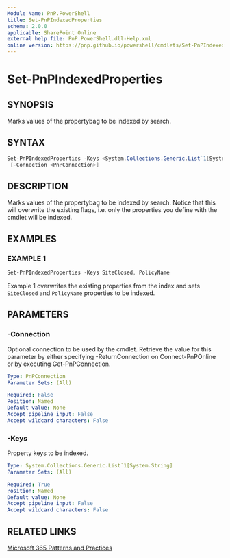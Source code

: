 ```yaml
---
Module Name: PnP.PowerShell
title: Set-PnPIndexedProperties
schema: 2.0.0
applicable: SharePoint Online
external help file: PnP.PowerShell.dll-Help.xml
online version: https://pnp.github.io/powershell/cmdlets/Set-PnPIndexedProperties.html
---
```

 
# Set-PnPIndexedProperties

## SYNOPSIS
Marks values of the propertybag to be indexed by search.

## SYNTAX

```powershell
Set-PnPIndexedProperties -Keys <System.Collections.Generic.List`1[System.String]> 
 [-Connection <PnPConnection>] 
```

## DESCRIPTION
Marks values of the propertybag to be indexed by search. Notice that this will overwrite the existing flags, i.e. only the properties you define with the cmdlet will be indexed.

## EXAMPLES

### EXAMPLE 1
```powershell
Set-PnPIndexedProperties -Keys SiteClosed, PolicyName
```

Example 1 overwrites the existing properties from the index and sets `SiteClosed` and `PolicyName` properties to be indexed.

## PARAMETERS

### -Connection
Optional connection to be used by the cmdlet. Retrieve the value for this parameter by either specifying -ReturnConnection on Connect-PnPOnline or by executing Get-PnPConnection.

```yaml
Type: PnPConnection
Parameter Sets: (All)

Required: False
Position: Named
Default value: None
Accept pipeline input: False
Accept wildcard characters: False
```

### -Keys
Property keys to be indexed.

```yaml
Type: System.Collections.Generic.List`1[System.String]
Parameter Sets: (All)

Required: True
Position: Named
Default value: None
Accept pipeline input: False
Accept wildcard characters: False
```



## RELATED LINKS

[Microsoft 365 Patterns and Practices](https://aka.ms/m365pnp)

